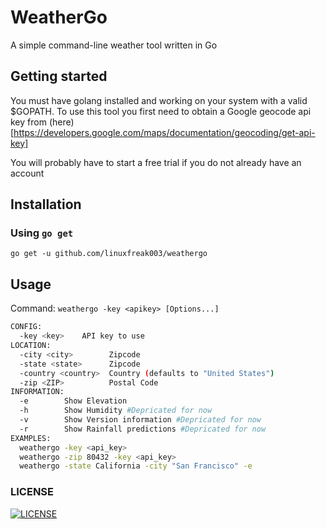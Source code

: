 # WeatherGo

A simple command-line weather tool written in Go

## Getting started

You must have golang installed and working on your system with a valid $GOPATH.
To use this tool you first need to obtain a Google geocode api key from
(here)[https://developers.google.com/maps/documentation/geocoding/get-api-key]

You will probably have to start a free trial if you do not already have an account

## Installation

### Using `go get`

`go get -u github.com/linuxfreak003/weathergo`

## Usage

Command:
`weathergo -key <apikey> [Options...]`

```bash
CONFIG:
  -key <key>    API key to use
LOCATION:
  -city <city>        Zipcode
  -state <state>      Zipcode
  -country <country>  Country (defaults to "United States")
  -zip <ZIP>          Postal Code
INFORMATION:
  -e        Show Elevation
  -h        Show Humidity #Depricated for now
  -v        Show Version information #Depricated for now
  -r        Show Rainfall predictions #Depricated for now
EXAMPLES:
  weathergo -key <api_key>
  weathergo -zip 80432 -key <api_key>
  weathergo -state California -city "San Francisco" -e
```
### LICENSE

[![LICENSE](https://img.shields.io/pypi/l/Django.svg)](LICENSE)
